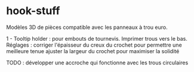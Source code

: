 # hook-stuff

Modèles 3D de pièces compatible avec les panneaux à trou euro. 


1 - Tooltip holder : pour embouts de tournevis. Imprimer trous vers le bas.
    Réglages : corriger l'épaisseur du creux du crochet pour permettre une meilleure tenue
               ajuster la largeur du crochet pour maximiser la solidité
     
     
TODO : développer une accroche qui fonctionne avec les trous circulaires
